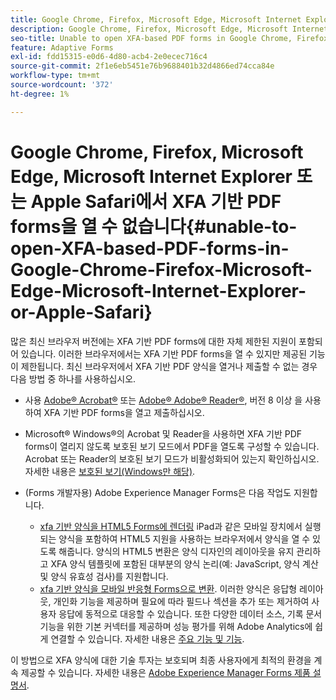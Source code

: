 ```yaml
---
title: Google Chrome, Firefox, Microsoft Edge, Microsoft Internet Explorer 또는 Apple Safari에서 XFA 기반 PDF forms을 열 수 없습니다
description: Google Chrome, Firefox, Microsoft Edge, Microsoft Internet Explorer 또는 Apple Safari에서 XFA 기반 PDF forms을 열 수 없습니다
seo-title: Unable to open XFA-based PDF forms in Google Chrome, Firefox, Microsoft Edge, Microsoft Internet Explorer, or Apple Safari
feature: Adaptive Forms
exl-id: fdd15315-e0d6-4d80-acb4-2e0ecec716c4
source-git-commit: 2f1e6eb5451e76b9688401b32d4866ed74cca84e
workflow-type: tm+mt
source-wordcount: '372'
ht-degree: 1%

---
```


# Google Chrome, Firefox, Microsoft Edge, Microsoft Internet Explorer 또는 Apple Safari에서 XFA 기반 PDF forms을 열 수 없습니다{#unable-to-open-XFA-based-PDF-forms-in-Google-Chrome-Firefox-Microsoft-Edge-Microsoft-Internet-Explorer-or-Apple-Safari}

많은 최신 브라우저 버전에는 XFA 기반 PDF forms에 대한 자체 제한된 지원이 포함되어 있습니다. 이러한 브라우저에서는 XFA 기반 PDF forms을 열 수 있지만 제공된 기능이 제한됩니다. 최신 브라우저에서 XFA 기반 PDF 양식을 열거나 제출할 수 없는 경우 다음 방법 중 하나를 사용하십시오.

* 사용 [Adobe® Acrobat®](https://www.adobe.com/acrobat.html) 또는 [Adobe® Adobe® Reader®](https://get.adobe.com/reader/), 버전 8 이상 을 사용하여 XFA 기반 PDF forms을 열고 제출하십시오.
* Microsoft® Windows®의 Acrobat 및 Reader을 사용하면 XFA 기반 PDF forms이 열리지 않도록 보호된 보기 모드에서 PDF을 열도록 구성할 수 있습니다. Acrobat 또는 Reader의 보호된 보기 모드가 비활성화되어 있는지 확인하십시오. 자세한 내용은 [보호된 보기(Windows만 해당)](https://helpx.adobe.com/in/reader/using/protected-mode-windows.html).
* (Forms 개발자용) Adobe Experience Manager Forms은 다음 작업도 지원합니다.

   * [xfa 기반 양식을 HTML5 Forms에 렌더링](https://experienceleague.adobe.com/docs/experience-manager-65/forms/html5-forms/introduction.html?#key-capabilities-of-html-forms-br) iPad과 같은 모바일 장치에서 실행되는 양식을 포함하여 HTML5 지원을 사용하는 브라우저에서 양식을 열 수 있도록 해줍니다. 양식의 HTML5 변환은 양식 디자인의 레이아웃을 유지 관리하고 XFA 양식 템플릿에 포함된 대부분의 양식 논리(예: JavaScript, 양식 계산 및 양식 유효성 검사)를 지원합니다.
   * [xfa 기반 양식을 모바일 반응형 Forms으로 변환](https://experienceleague.adobe.com/docs/experience-manager-65/forms/adaptive-forms-basic-authoring/creating-adaptive-form.html?#create-an-adaptive-form-based-on-an-xfa-form-template). 이러한 양식은 응답형 레이아웃, 개인화 기능을 제공하며 필요에 따라 필드나 섹션을 추가 또는 제거하여 사용자 응답에 동적으로 대응할 수 있습니다. 또한 다양한 데이터 소스, 기록 문서 기능을 위한 기본 커넥터를 제공하며 성능 평가를 위해 Adobe Analytics에 쉽게 연결할 수 있습니다. 자세한 내용은 [주요 기능 및 기능](https://experienceleague.adobe.com/docs/experience-manager-cloud-service/content/forms/key-features.html).

이 방법으로 XFA 양식에 대한 기술 투자는 보호되며 최종 사용자에게 최적의 환경을 계속 제공할 수 있습니다. 자세한 내용은 [Adobe Experience Manager Forms 제품 설명서](https://experienceleague.adobe.com/docs/experience-manager-cloud-service/content/forms/home.html).
